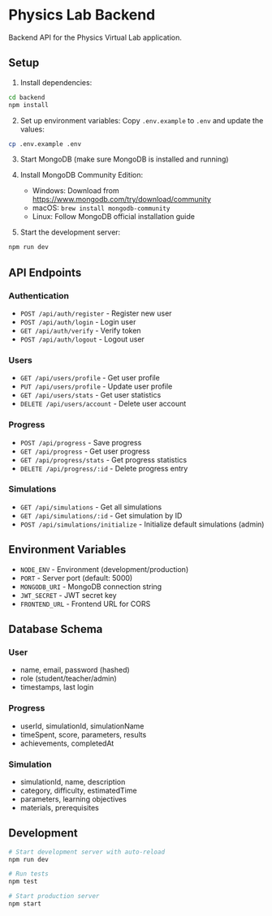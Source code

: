 # Physics Lab Backend

Backend API for the Physics Virtual Lab application.

## Setup

1. Install dependencies:
```bash
cd backend
npm install
```

2. Set up environment variables:
Copy `.env.example` to `.env` and update the values:
```bash
cp .env.example .env
```

3. Start MongoDB (make sure MongoDB is installed and running)

4. Install MongoDB Community Edition:
   - Windows: Download from https://www.mongodb.com/try/download/community
   - macOS: `brew install mongodb-community`
   - Linux: Follow MongoDB official installation guide

5. Start the development server:
```bash
npm run dev
```

## API Endpoints

### Authentication
- `POST /api/auth/register` - Register new user
- `POST /api/auth/login` - Login user
- `GET /api/auth/verify` - Verify token
- `POST /api/auth/logout` - Logout user

### Users
- `GET /api/users/profile` - Get user profile
- `PUT /api/users/profile` - Update user profile
- `GET /api/users/stats` - Get user statistics
- `DELETE /api/users/account` - Delete user account

### Progress
- `POST /api/progress` - Save progress
- `GET /api/progress` - Get user progress
- `GET /api/progress/stats` - Get progress statistics
- `DELETE /api/progress/:id` - Delete progress entry

### Simulations
- `GET /api/simulations` - Get all simulations
- `GET /api/simulations/:id` - Get simulation by ID
- `POST /api/simulations/initialize` - Initialize default simulations (admin)

## Environment Variables

- `NODE_ENV` - Environment (development/production)
- `PORT` - Server port (default: 5000)
- `MONGODB_URI` - MongoDB connection string
- `JWT_SECRET` - JWT secret key
- `FRONTEND_URL` - Frontend URL for CORS

## Database Schema

### User
- name, email, password (hashed)
- role (student/teacher/admin)
- timestamps, last login

### Progress
- userId, simulationId, simulationName
- timeSpent, score, parameters, results
- achievements, completedAt

### Simulation
- simulationId, name, description
- category, difficulty, estimatedTime
- parameters, learning objectives
- materials, prerequisites

## Development

```bash
# Start development server with auto-reload
npm run dev

# Run tests
npm test

# Start production server
npm start
```